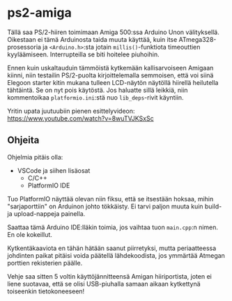 # ps2-amiga

Tällä saa PS/2-hiiren toimimaan Amiga 500:ssa Arduino Unon välityksellä.
Oikestaan ei tämä Arduinosta taida muuta käyttää, kuin itse ATmega328-prosessoria ja `<Arduino.h>`:sta jotain `millis()`-funktiota timeouttien kyyläämiseen. Interrupteilla se biti hoitelee piuhoihin.

Ennen kuin uskaltauduin tämmöistä kytkemään kallisarvoiseen Amigaan kiinni, niin testailin PS/2-puolta kirjoittelemalla semmoisen, että voi siinä Elegoon starter kitin mukana tulleen LCD-näytön näytöllä hiirellä heilutella tähtäintä. Se on nyt pois käytöstä. Jos haluatte sillä leikkiä, niin kommentoikaa `platformio.ini`:stä nuo `lib_deps`-rivit käyntiin.

Yritin upata juutuubiin pienen esittelyvideon: <https://www.youtube.com/watch?v=8wuTVJKSxSc>

## Ohjeita

Ohjelmia pitäis olla:

- VSCode ja siihen lisäosat
    - C/C++
    - PlatformIO IDE

Tuo PlatformIO näyttää olevan niin fiksu, että se itsestään hoksaa, mihin "sarjaporttiin" on Arduinon johto tökkäisty. Ei tarvi paljon muuta kuin build- ja upload-nappeja painella.

Saattaa tämä Arduino IDE:lläkin toimia, jos vaihtaa tuon `main.cpp`:n nimen. En ole kokeillut.

Kytkentäkaaviota en tähän hätään saanut piirretyksi, mutta periaatteessa johdinten paikat pitäisi voida päätellä lähdekoodista, jos ymmärtää Atmegan porttien rekisterien päälle.

Vehje saa sitten 5 voltin käyttöjännitteensä Amigan hiiriportista, joten ei liene suotavaa, että se olisi USB-piuhalla samaan aikaan kytkettynä toiseenkin tietokoneeseen!
